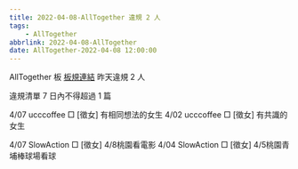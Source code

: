 ```yaml
---
title: 2022-04-08-AllTogether 違規 2 人
tags:
    - AllTogether
abbrlink: 2022-04-08-AllTogether
date: AllTogether-2022-04-08 12:00:00
---
```

AllTogether 板 [板規連結](https://www.ptt.cc/bbs/AllTogether/M.1643211430.A.5FB.html)
昨天違規 2 人
<!-- more -->

違規清單
7 日內不得超過 1 篇

4/07 ucccoffee □ [徵女] 有相同想法的女生
4/02 ucccoffee □ [徵女] 有共識的女生

4/07 SlowAction □ [徵女] 4/8桃園看電影
4/04 SlowAction □ [徵女] 4/5桃園青埔棒球場看球